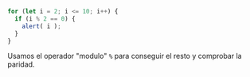 

```js run demo
for (let i = 2; i <= 10; i++) {
  if (i % 2 == 0) {
    alert( i );
  }
}
```

Usamos el operador "modulo" `%` para conseguir el resto y comprobar la paridad.
